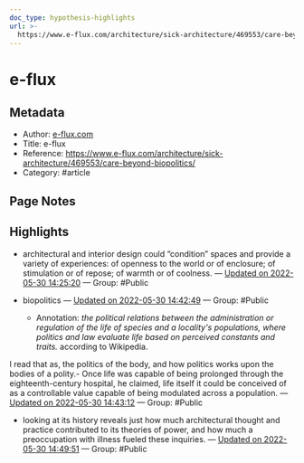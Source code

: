 ```yaml
---
doc_type: hypothesis-highlights
url: >-
  https://www.e-flux.com/architecture/sick-architecture/469553/care-beyond-biopolitics/
---
```

# e-flux

## Metadata
- Author: [e-flux.com]()
- Title: e-flux
- Reference: https://www.e-flux.com/architecture/sick-architecture/469553/care-beyond-biopolitics/
- Category: #article

## Page Notes


## Highlights
- architectural and interior design could “condition” spaces and provide a variety of experiences: of openness to the world or of enclosure; of stimulation or of repose; of warmth or of coolness. — [Updated on 2022-05-30 14:25:20](https://hyp.is/5gk4QN_YEey-zCd8pvHHmw/www.e-flux.com/architecture/sick-architecture/469553/care-beyond-biopolitics/)  — Group: #Public

- biopolitics — [Updated on 2022-05-30 14:42:49](https://hyp.is/V3R2Wt_bEeyxSL9Pq93ydQ/www.e-flux.com/architecture/sick-architecture/469553/care-beyond-biopolitics/)  — Group: #Public

   - Annotation: *the political relations between the administration or regulation of the life of species and a locality's populations, where politics and law evaluate life based on perceived constants and traits.* according to Wikipedia.

I read that as, the politics of the body, and how politics works upon the bodies of a polity.- Once life was capable of being prolonged through the eighteenth-century hospital, he claimed, life itself it could be conceived of as a controllable value capable of being modulated across a population.  — [Updated on 2022-05-30 14:43:12](https://hyp.is/ZR7JVN_bEey9MI90o4DArw/www.e-flux.com/architecture/sick-architecture/469553/care-beyond-biopolitics/)  — Group: #Public

- looking at its history reveals just how much architectural thought and practice contributed to its theories of power, and how much a preoccupation with illness fueled these inquiries. — [Updated on 2022-05-30 14:49:51](https://hyp.is/Ut6zPt_cEey-_0OoqSLsCw/www.e-flux.com/architecture/sick-architecture/469553/care-beyond-biopolitics/)  — Group: #Public

